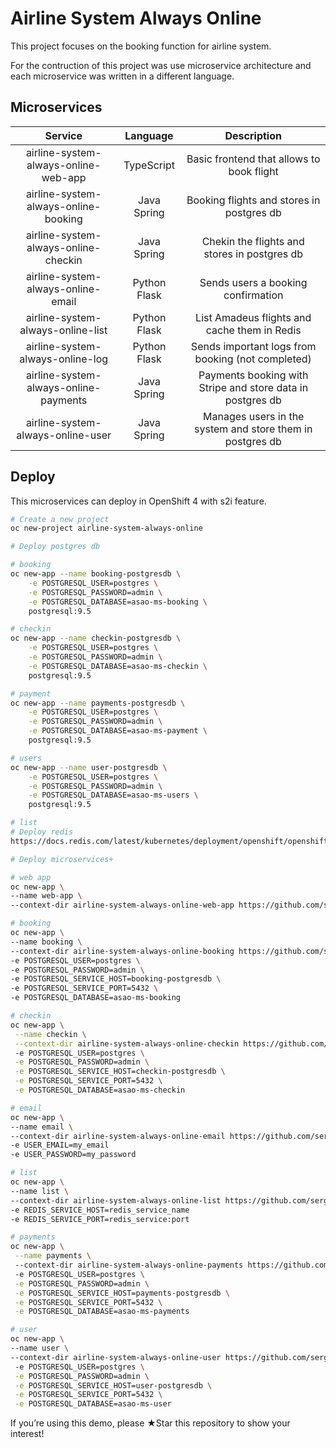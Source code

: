 # Airline System Always Online

This project focuses on the booking function for airline system. 

For the contruction of this project was use microservice architecture and each microservice was written in a different language.

## Microservices

|                Service                |   Language   |                         Description                        |
|:-------------------------------------:|:------------:|:----------------------------------------------------------:|
| airline-system-always-online-web-app  | TypeScript   | Basic frontend that allows to book flight                  |
| airline-system-always-online-booking  | Java Spring  | Booking flights and stores in postgres db                  |
| airline-system-always-online-checkin  | Java Spring  | Chekin the flights and stores in postgres db               |
| airline-system-always-online-email    | Python Flask | Sends users a booking confirmation                         |
| airline-system-always-online-list     | Python Flask | List Amadeus flights and cache them in Redis               |
| airline-system-always-online-log      | Python Flask | Sends important logs from booking (not completed)          |
| airline-system-always-online-payments | Java Spring  | Payments booking with Stripe and store data in postgres db |
| airline-system-always-online-user     | Java Spring  | Manages users in the system and store them in postgres db  |

## Deploy

This microservices can deploy in OpenShift 4 with s2i feature.

```bash
# Create a new project
oc new-project airline-system-always-online

# Deploy postgres db

# booking
oc new-app --name booking-postgresdb \
    -e POSTGRESQL_USER=postgres \
    -e POSTGRESQL_PASSWORD=admin \
    -e POSTGRESQL_DATABASE=asao-ms-booking \
    postgresql:9.5

# checkin
oc new-app --name checkin-postgresdb \
    -e POSTGRESQL_USER=postgres \
    -e POSTGRESQL_PASSWORD=admin \
    -e POSTGRESQL_DATABASE=asao-ms-checkin \
    postgresql:9.5

# payment
oc new-app --name payments-postgresdb \
    -e POSTGRESQL_USER=postgres \
    -e POSTGRESQL_PASSWORD=admin \
    -e POSTGRESQL_DATABASE=asao-ms-payment \
    postgresql:9.5

# users
oc new-app --name user-postgresdb \
    -e POSTGRESQL_USER=postgres \
    -e POSTGRESQL_PASSWORD=admin \
    -e POSTGRESQL_DATABASE=asao-ms-users \
    postgresql:9.5

# list
# Deploy redis
https://docs.redis.com/latest/kubernetes/deployment/openshift/openshift-cli/

# Deploy microservices+

# web app
oc new-app \
--name web-app \
--context-dir airline-system-always-online-web-app https://github.com/sergioseks/airline-system-always-online.git

# booking
oc new-app \
--name booking \
--context-dir airline-system-always-online-booking https://github.com/sergioseks/airline-system-always-online.git \ 
-e POSTGRESQL_USER=postgres \
-e POSTGRESQL_PASSWORD=admin \
-e POSTGRESQL_SERVICE_HOST=booking-postgresdb \
-e POSTGRESQL_SERVICE_PORT=5432 \
-e POSTGRESQL_DATABASE=asao-ms-booking

# checkin
oc new-app \
 --name checkin \
 --context-dir airline-system-always-online-checkin https://github.com/sergioseks/airline-system-always-online.git
 -e POSTGRESQL_USER=postgres \
 -e POSTGRESQL_PASSWORD=admin \
 -e POSTGRESQL_SERVICE_HOST=checkin-postgresdb \
 -e POSTGRESQL_SERVICE_PORT=5432 \
 -e POSTGRESQL_DATABASE=asao-ms-checkin

# email
oc new-app \
--name email \
--context-dir airline-system-always-online-email https://github.com/sergioseks/airline-system-always-online.git
-e USER_EMAIL=my_email
-e USER_PASSWORD=my_password

# list
oc new-app \
--name list \
--context-dir airline-system-always-online-list https://github.com/sergioseks/airline-system-always-online.git
-e REDIS_SERVICE_HOST=redis_service_name
-e REDIS_SERVICE_PORT=redis_service:port

# payments
oc new-app \
 --name payments \ 
 --context-dir airline-system-always-online-payments https://github.com/sergioseks/airline-system-always-online.git
 -e POSTGRESQL_USER=postgres \
 -e POSTGRESQL_PASSWORD=admin \
 -e POSTGRESQL_SERVICE_HOST=payments-postgresdb \
 -e POSTGRESQL_SERVICE_PORT=5432 \
 -e POSTGRESQL_DATABASE=asao-ms-payments

# user
oc new-app \
--name user \ 
--context-dir airline-system-always-online-user https://github.com/sergioseks/airline-system-always-online.git
 -e POSTGRESQL_USER=postgres \
 -e POSTGRESQL_PASSWORD=admin \
 -e POSTGRESQL_SERVICE_HOST=user-postgresdb \
 -e POSTGRESQL_SERVICE_PORT=5432 \
 -e POSTGRESQL_DATABASE=asao-ms-user
```

If you’re using this demo, please ★Star this repository to show your interest!
